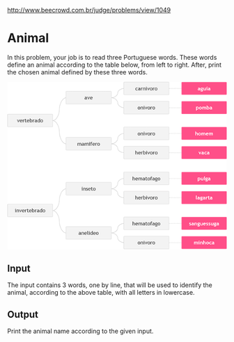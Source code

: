 http://www.beecrowd.com.br/judge/problems/view/1049

# Animal

In this problem, your job is to read three Portuguese words. These words
define an animal according to the table below, from left to right. After,
print the chosen animal defined by these three words.

![](imgs/UOJ_1049_b.webp)

## Input

The input contains 3 words, one by line, that will be used to identify
the animal, according to the above table, with all letters in lowercase.

## Output

Print the animal name according to the given input.

